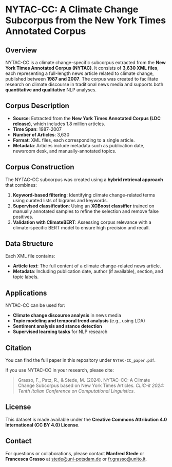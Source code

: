 # NYTAC-CC: A Climate Change Subcorpus from the New York Times Annotated Corpus

## Overview

NYTAC-CC is a climate change-specific subcorpus extracted from the **New York Times Annotated Corpus (NYTAC)**. It consists of **3,630 XML files**, each representing a full-length news article related to climate change, published between **1987 and 2007**. The corpus was created to facilitate research on climate discourse in traditional news media and supports both **quantitative and qualitative** NLP analyses.

## Corpus Description

- **Source**: Extracted from the **New York Times Annotated Corpus (LDC release)**, which includes 1.8 million articles.
- **Time Span**: 1987-2007
- **Number of Articles**: 3,630
- **Format**: XML files, each corresponding to a single article.
- **Metadata**: Articles include metadata such as publication date, newsroom desk, and manually-annotated topics.

## Corpus Construction

The NYTAC-CC subcorpus was created using a **hybrid retrieval approach** that combines:

1. **Keyword-based filtering**: Identifying climate change-related terms using curated lists of bigrams and keywords.
2. **Supervised classification**: Using an **XGBoost classifier** trained on manually annotated samples to refine the selection and remove false positives.
3. **Validation with ClimateBERT**: Assessing corpus relevance with a climate-specific BERT model to ensure high precision and recall.

## Data Structure

Each XML file contains:

- **Article text**: The full content of a climate change-related news article.
- **Metadata**: Including publication date, author (if available), section, and topic labels.

## Applications

NYTAC-CC can be used for:

- **Climate change discourse analysis** in news media
- **Topic modeling and temporal trend analysis** (e.g., using LDA)
- **Sentiment analysis and stance detection**
- **Supervised learning tasks** for NLP research

## Citation
You can find the full paper in this repository under `NYTAC-CC_paper.pdf`.

If you use NYTAC-CC in your research, please cite:

> Grasso, F., Patz, R., & Stede, M. (2024). NYTAC-CC: A Climate Change Subcorpus based on New York Times Articles. *CLiC-it 2024: Tenth Italian Conference on Computational Linguistics*.

## License

This dataset is made available under the **Creative Commons Attribution 4.0 International (CC BY 4.0) License**.

## Contact

For questions or collaborations, please contact **Manfred Stede** or **Francesca Grasso** at [stede@uni-potsdam.de](mailto\:stede@uni-potsdam.de) or [fr.grasso@unito.it](mailto\:fr.grasso@unito.it).

